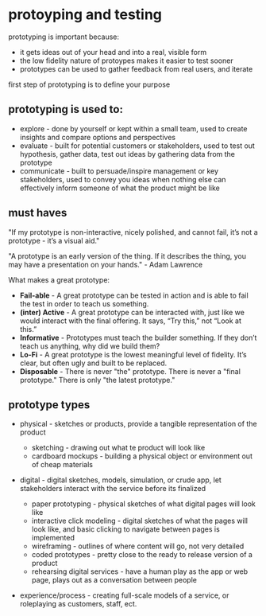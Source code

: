 # protoyping and testing

prototyping is important because:

- it gets ideas out of your head and into a real, visible form
- the low fidelity nature of protoypes makes it easier to test sooner
- prototypes can be used to gather feedback from real users, and iterate

first step of prototyping is to define your purpose

## prototyping is used to:

- explore - done by yourself or kept within a small team, used to create insights and compare options and perspectives
- evaluate - built for potential customers or stakeholders, used to test out hypothesis, gather data, test out ideas by gathering data from the prototype
- communicate - built to persuade/inspire management or key stakeholders, used to convey you ideas when nothing else can effectively inform someone of what the product might be like


## must haves

"If my prototype is non-interactive, nicely polished, and cannot fail, it’s not a prototype - it’s a visual aid."

"A prototype is an early version of the thing. If it describes the thing, you may have a presentation on your hands." - Adam Lawrence

What makes a great prototype:

- **Fail-able** - A great prototype can be tested in action and is able to fail the test in order to teach us something.
- **(inter) Active** - A great prototype can be interacted with, just like we would interact with the final offering. It says, “Try this,” not “Look at this.”
- **Informative** - Prototypes must teach the builder something. If they don’t teach us anything, why did we build them?
- **Lo-Fi** - A great prototype is the lowest meaningful level of fidelity. It’s clear, but often ugly and built to be replaced. 
- **Disposable** - There is never "the" prototype. There is never a "final prototype." There is only "the latest prototype."

## prototype types

- physical - sketches or products, provide a tangible representation of the product
    - sketching - drawing out what te product will look like
    - cardboard mockups - building a physical object or environment out of cheap materials
- digital - digital sketches, models, simulation, or crude app, let stakeholders interact with the service before its finalized
    - paper prototyping - physical sketches of what digital pages will look like
    - interactive click modeling - digital sketches of what the pages will look like, and basic clicking to navigate between pages is implemented
    - wireframing - outlines of where content will go, not very detailed
    - coded prototypes - pretty close to the ready to release version of a product
    - rehearsing digital services - have a human play as the app or web page, plays out as a conversation between people

- experience/process - creating full-scale models of a service, or roleplaying as customers, staff, ect.